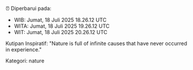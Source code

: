 ⏰ Diperbarui pada:
- WIB: Jumat, 18 Juli 2025 18.26.12 UTC
- WITA: Jumat, 18 Juli 2025 19.26.12 UTC
- WIT: Jumat, 18 Juli 2025 20.26.12 UTC

Kutipan Inspiratif:
"Nature is full of infinite causes that have never occurred in experience."


Kategori: nature

